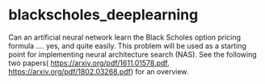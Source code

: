 # blackscholes_deeplearning
Can an artificial neural network learn the Black Scholes option pricing formula .... yes, and quite easily.
This problem will be used as a starting point for implementing neural architecture search (NAS). See the following two papers( https://arxiv.org/pdf/1611.01578.pdf, https://arxiv.org/pdf/1802.03268.pdf) for an overview.
